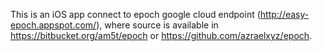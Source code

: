 This is an iOS app connect to epoch google cloud endpoint (http://easy-epoch.appspot.com/), where source is available in https://bitbucket.org/am5t/epoch or https://github.com/azraelxyz/epoch.